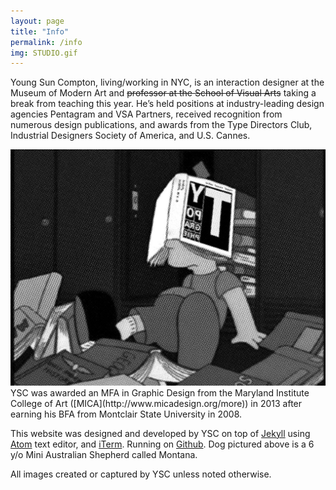 ```yaml
---
layout: page
title: "Info"
permalink: /info
img: STUDIO.gif
---
```


<!-- The typeface,... designed by ... and distributed by ..., is used throughout.  -->
Young Sun Compton, living/working in NYC, is an interaction designer at the Museum of Modern Art and ~~professor at the School of Visual Arts~~ taking a break from teaching this year. He’s held positions at industry-leading design agencies Pentagram and VSA Partners, received recognition from numerous design publications, and awards from the Type Directors Club, Industrial Designers Society of America, and U.S. Cannes.


<div class="post-content"><img src="/img/TYPOGRAPHIE.jpg"></div>
YSC was awarded an MFA in Graphic Design from the Maryland Institute College of Art ([MICA](http://www.micadesign.org/more)) in 2013 after earning his BFA from Montclair State University in 2008.

This website was designed and developed by YSC on top of [Jekyll](http://jekyllrb.com) using [Atom](https://atom.io) text editor, and  [iTerm](https://iterm2.com). Running on [Github](https://github.com/youngsuncompton/YSC). Dog pictured above is a 6 y/o Mini Australian Shepherd called Montana.

All images created or captured by YSC unless noted otherwise.
<!-- <div class="post-content"><img src="/img/YS.gif"></div> -->
